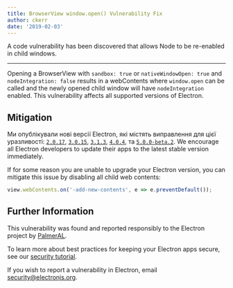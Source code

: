 ```yaml
---
title: BrowserView window.open() Vulnerability Fix
author: ckerr
date: '2019-02-03'
---
```


A code vulnerability has been discovered that allows Node to be re-enabled in child windows.

---

Opening a BrowserView with `sandbox: true` or `nativeWindowOpen: true` and `nodeIntegration: false` results in a webContents where `window.open` can be called and the newly opened child window will have `nodeIntegration` enabled. This vulnerability affects all supported versions of Electron.

## Mitigation

Ми опублікували нові версії Electron, які містять виправлення для цієї уразливості: [`2.0.17`](https://github.com/electron/electron/releases/tag/v2.0.17), [`3.0.15`](https://github.com/electron/electron/releases/tag/v3.0.15), [`3.1.3`](https://github.com/electron/electron/releases/tag/v3.1.3), [`4.0.4`](https://github.com/electron/electron/releases/tag/v4.0.4), та [`5.0.0-beta.2`](https://github.com/electron/electron/releases/tag/v5.0.0-beta.2). We encourage all Electron developers to update their apps to the latest stable version immediately.

If for some reason you are unable to upgrade your Electron version, you can mitigate this issue by disabling all child web contents:

```javascript
view.webContents.on('-add-new-contents', e => e.preventDefault());
```

## Further Information

This vulnerability was found and reported responsibly to the Electron project by [PalmerAL](https://github.com/PalmerAL).

To learn more about best practices for keeping your Electron apps secure, see our [security tutorial](https://electronjs.org/docs/tutorial/security).

If you wish to report a vulnerability in Electron, email security@electronjs.org.
